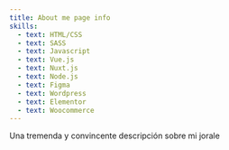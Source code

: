 ```yaml
---
title: About me page info
skills:
  - text: HTML/CSS
  - text: SASS
  - text: Javascript
  - text: Vue.js
  - text: Nuxt.js
  - text: Node.js
  - text: Figma
  - text: Wordpress
  - text: Elementor
  - text: Woocommerce
---
```

Una tremenda y convincente descripción sobre mi jorale
